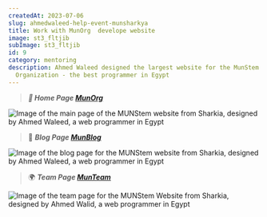 ```yaml
---
createdAt: 2023-07-06
slug: ahmedwaleed-help-event-munsharkya
title: Work with MunOrg  develope website
image: st3_fltjib
subImage: st3_fltjib
id: 9
category: mentoring
description: Ahmed Waleed designed the largest website for the MunStem
  Organization - the best programmer in Egypt
---
```

> ***🚀 Home Page [MunOrg](https://stoic-curran-0774cf.netlify.app/)***

![Image of the main page of the MUNStem website from Sharkia, designed by Ahmed Waleed, a web programmer in Egypt](https://res.cloudinary.com/drcfigqqr/image/upload/v1688622667/mun-home_cfqgeh.webp "Image of the main page of the MUNStem website from Sharkia, designed by Ahmed Waleed, a web programmer in Egypt")

> 📘 ***Blog Page [MunBlog](https://stoic-curran-0774cf.netlify.app/topics/)***

![Image of the blog page for the MUNStem website from Sharkia, designed by Ahmed Waleed, a web programmer in Egypt](https://res.cloudinary.com/drcfigqqr/image/upload/v1688622643/blog-mun_fvzlb1.webp "Image of the blog page for the MUNStem website from Sharkia, designed by Ahmed Waleed, a web programmer in Egypt")

> 🌍 ***Team Page [MunTeam](https://stoic-curran-0774cf.netlify.app/team/)***

![Image of the team page for the MUNStem Website from Sharkia, designed by Ahmed Walid, a web programmer in Egypt](https://res.cloudinary.com/drcfigqqr/image/upload/v1688622671/team-mun_tbatk6.webp "Image of the team page for the MUNStem Website from Sharkia, designed by Ahmed Walid, a web programmer in Egypt")